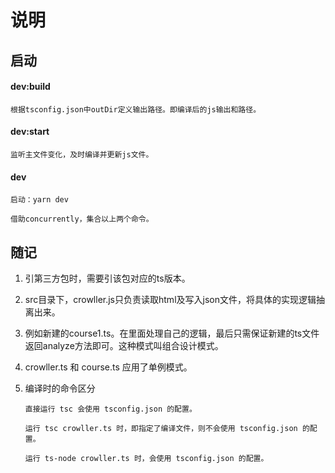 # 说明

## 启动

#### dev:build
    
    根据tsconfig.json中outDir定义输出路径。即编译后的js输出和路径。

#### dev:start
    
    监听主文件变化，及时编译并更新js文件。
                            
#### dev
    
    启动：yarn dev
    
    借助concurrently，集合以上两个命令。


## 随记

1. 引第三方包时，需要引该包对应的ts版本。

2. src目录下，crowller.js只负责读取html及写入json文件，将具体的实现逻辑抽离出来。

3. 例如新建的course1.ts。在里面处理自己的逻辑，最后只需保证新建的ts文件返回analyze方法即可。这种模式叫组合设计模式。

4. crowller.ts 和 course.ts 应用了单例模式。

5. 编译时的命令区分

       直接运行 tsc 会使用 tsconfig.json 的配置。
    
       运行 tsc crowller.ts 时，即指定了编译文件，则不会使用 tsconfig.json 的配置。
   
       运行 ts-node crowller.ts 时，会使用 tsconfig.json 的配置。                 



